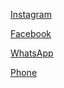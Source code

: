 <!-- page: /contact/ -->
<!-- title: Contact -->
[Instagram](https://instagram.com/tcck.uy/)

[Facebook](https://fb.me/tcck.uy)

[WhatsApp](https://wa.me/59892916460)

[Phone](tel:+59892916460)
